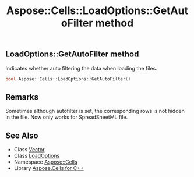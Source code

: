 ﻿---
title: Aspose::Cells::LoadOptions::GetAutoFilter method
linktitle: GetAutoFilter
second_title: Aspose.Cells for C++ API Reference
description: 'Aspose::Cells::LoadOptions::GetAutoFilter method. Indicates whether auto filtering the data when loading the files in C++.'
type: docs
weight: 3900
url: /cpp/aspose.cells/loadoptions/getautofilter/
---
## LoadOptions::GetAutoFilter method


Indicates whether auto filtering the data when loading the files.

```cpp
bool Aspose::Cells::LoadOptions::GetAutoFilter()
```

## Remarks


Sometimes although autofilter is set, the corresponding rows is not hidden in the file. Now only works for SpreadSheetML file. 
## See Also

* Class [Vector](../../vector/)
* Class [LoadOptions](../)
* Namespace [Aspose::Cells](../../)
* Library [Aspose.Cells for C++](../../../)
